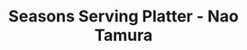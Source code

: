 ---
title: Seasons Serving Platter - Nao Tamura
layout: entry
presentation: side-by-side
object:
  - id: exacc-2022-77
order: 456
menu: false
---